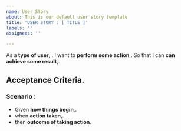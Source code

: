 ```yaml
---
name: User Story
about: This is our default user story template
title: 'USER STORY : [ TITLE ]'
labels: ''
assignees: ''

---
```


As a **type of user**, .
I want to **perform some action**,.
So that I can **can achieve some result**,.

## Acceptance Criteria.
### Scenario :
* Given **how things begin**,.
* when **action taken**,.
* then **outcome of taking action**.

